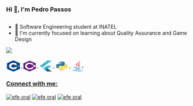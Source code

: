 ### Hi 👋, I'm Pedro Passos
##

- 🔭 Software Engineering student at INATEL
- 🌱 I'm currently focused on learning about Quality Assurance and Game Design
  


<div>
  <a href="https://github.com/PedroPassos87">
  <!-
  <img height="180em" src="https://github-readme-stats.vercel.app/api?username=PedroPassos87&show_icons=true&theme=tokyonight&include_all_commits=true&count_private=true"/>  
  <img height="180em" src="https://github-readme-stats.vercel.app/api/top-langs/?username=PedroPassos87&layout=compact&langs_count=6&theme=tokyonight"/>
</div>
<div style="display: inline_block"><br>  
  <img align="center" alt="Cplusplus" height="30" width="40" src="https://github.com/devicons/devicon/blob/master/icons/cplusplus/cplusplus-plain.svg">
  <img align="center" alt="Csharp" height="30" width="40" src="https://raw.githubusercontent.com/devicons/devicon/master/icons/csharp/csharp-plain.svg">
  <img align="center" alt="Flutter" height="30" width="40" src="https://github.com/devicons/devicon/blob/master/icons/flutter/flutter-original.svg">
  <img align="center" alt="Python" height="30" width="40" src="https://github.com/devicons/devicon/blob/master/icons/python/python-original.svg">
  <img align="center" alt="Java" height="30" width="40" src="https://github.com/devicons/devicon/blob/master/icons/java/java-original.svg">
  
<h3 align="left">Connect with me:</h3>
<p align="left">
<a href="https://www.linkedin.com/in/pedro-passos0707/" target="blank"><img align="center" src="https://raw.githubusercontent.com/rahuldkjain/github-profile-readme-generator/master/src/images/icons/Social/linked-in-alt.svg" alt="efe oral" height="30" width="40" /></a>
<a href="https://www.instagram.com/pedropassos07/?hl=pt" target="blank"><img align="center" src="https://raw.githubusercontent.com/rahuldkjain/github-profile-readme-generator/master/src/images/icons/Social/instagram.svg" alt="efe oral" height="30" width="40" /></a>
<a href="https://www.behance.net/pedropassos" target="blank"><img align="center" src="https://github.com/rahuldkjain/github-profile-readme-generator/blob/master/src/images/icons/Social/behance.svg"alt="efe oral" height="30" width="40" /></a>
  
</p>
</div>
<br>
